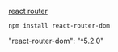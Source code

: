 [react router](https://reactrouter.com/web/guides/quick-start)

```
npm install react-router-dom

```

"react-router-dom": "^5.2.0"
